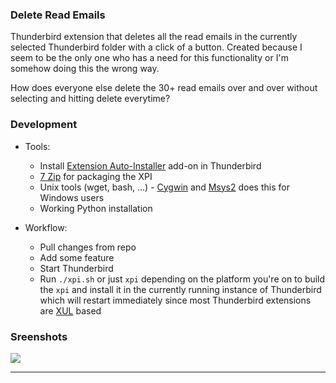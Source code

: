 ### Delete Read Emails

Thunderbird extension that deletes all the read emails in the currently selected
Thunderbird folder with a click of a button. Created because I seem to be the only
one who has a need for this functionality or I'm somehow doing this the wrong way.

How does everyone else delete the 30+ read emails over and over without selecting
and hitting delete everytime?

### Development

- Tools:

    + Install [Extension Auto-Installer][3] add-on in Thunderbird
    + [7 Zip](http://www.7-zip.org/download.html) for packaging the XPI
    + Unix tools (wget, bash, ...) - [Cygwin][2] and [Msys2][4] does this for Windows
      users
    + Working Python installation

- Workflow:

    + Pull changes from repo
    + Add some feature
    + Start Thunderbird
    + Run `./xpi.sh` or just `xpi` depending on the platform you're on to build the
      `xpi` and install it in the currently running instance of Thunderbird which will
      restart immediately since most Thunderbird extensions are [XUL][1] based

### Sreenshots

![](http://image.prntscr.com/image/1041eeb759e94367b2d0dab830f7003e.png)

---

[1]: https://developer.mozilla.org/en-US/docs/Mozilla/Tech/XUL
[2]: https://www.cygwin.com/
[3]: https://addons.mozilla.org/en-us/firefox/add-on/autoinstaller/
[4]: http://msys2.github.io/
